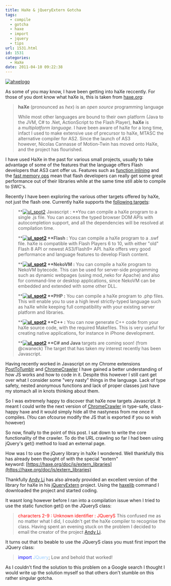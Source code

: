```yaml
---
title: HaXe & jQueryExtern Gotcha
tags:
  - compile
  - gotcha
  - haxe
  - import
  - jquery
  - tips
url: 1531.html
id: 1531
categories:
  - HaXe
date: 2011-04-10 09:22:38
---
```


[![](https://mikecann.co.uk/wp-content/uploads/2011/04/ahxelogo.jpg "ahxelogo")](https://mikecann.co.uk/wp-content/uploads/2011/04/ahxelogo.jpg)

As some of you may know, I have been getting into haXe reccently. For those of you dont know what haXe is, this is taken from [haxe.org](https://haxe.org):<!-- more -->
> **haXe** (pronounced as _hex_) is an _open source_ programming language
> 
> 
> While most other languages are bound to their own platform (Java to the JVM, C# to .Net, ActionScript to the Flash Player), **haXe** is a _multiplatform language_.
I have been aware of haXe for a long time, infact I used to make extensive use of precursor to haXe, MTASC the alternative compiler for AS2\. Since the launch of AS3 however, Nicolas Cannasse of Motion-Twin has moved onto HaXe, and the project has flourished.

I have used HaXe in the past for various small projects, usually to take advantage of some of the features that the language offers Flash developers that AS3 cant offer us. Features such as [function inlining](https://haxe.org/ref/inline) and the [fast memory ops](https://haxe.org/api/flash9/memory) mean that flash developers can really get some great performance out of their libraries while at the same time still able to compile to SWC's.

Recently I have been exploring the various other targets offered by haXe, not just the flash one. Currently haXe supports the [following targets](https://haxe.org/doc/intro):
> **[![](https://mikecann.co.uk/wp-content/uploads/2011/04/ul_spot2.gif "ul_spot2")](https://mikecann.co.uk/wp-content/uploads/2011/04/ul_spot2.gif) Javascript : **You can compile a haXe program to a single .js file. You can access the typed browser DOM APIs with autocompletion support, and all the dependencies will be resolved at compilation time.
> 
> 
> **<strong>[![](https://mikecann.co.uk/wp-content/uploads/2011/04/ul_spot2.gif "ul_spot2")](https://mikecann.co.uk/wp-content/uploads/2011/04/ul_spot2.gif) **Flash :</strong> You can compile a haXe program to a .swf file. haXe is compatible with Flash Players 6 to 10, with either "old" Flash 8 API or newest AS3/Flash9+ API. haXe offers very good performance and language features to develop Flash content.
> 
> 
> **<strong>[![](https://mikecann.co.uk/wp-content/uploads/2011/04/ul_spot2.gif "ul_spot2")](https://mikecann.co.uk/wp-content/uploads/2011/04/ul_spot2.gif) **NekoVM :</strong> You can compile a haXe program to NekoVM bytecode. This can be used for server-side programming such as dynamic webpages (using mod_neko for Apache) and also for command-line or desktop applications, since NekoVM can be embedded and extended with some other DLL.
> 
> 
> **<strong>[![](https://mikecann.co.uk/wp-content/uploads/2011/04/ul_spot2.gif "ul_spot2")](https://mikecann.co.uk/wp-content/uploads/2011/04/ul_spot2.gif) **PHP :</strong> You can compile a haXe program to .php files. This will enable you to use a high level strictly-typed language such as haXe while keeping full compatibility with your existing server platform and libraries.
> 
> 
> **<strong>[![](https://mikecann.co.uk/wp-content/uploads/2011/04/ul_spot2.gif "ul_spot2")](https://mikecann.co.uk/wp-content/uploads/2011/04/ul_spot2.gif) **C++ :</strong> You can now generate C++ code from your haXe source code, with the required Makefiles. This is very useful for creating native applications, for instance in iPhone development.
> 
> 
> **<strong>[![](https://mikecann.co.uk/wp-content/uploads/2011/04/ul_spot2.gif "ul_spot2")](https://mikecann.co.uk/wp-content/uploads/2011/04/ul_spot2.gif) **C# and Java</strong> targets are coming soon! (from @cwaneck)
The target that has taken my interest recently has been Javascript.

Having recently worked in Javascript on my Chrome extensions [PostToTumblr](https://mikecann.co.uk/personal-project/posttotumblrs-1628th-user-celebration/) and [ChromeCrawler](https://mikecann.co.uk/personal-project/chrome-crawler-v0-4-background-crawling-more/) I have gained a better understanding of how JS works and how to code in it. Despite this however I still cant get over what I consider some "very nasty" things in the language. Lack of type safety, nested anonymous functions and lack of proper classes just have my stomach all in knots thinking about them.

So I was extremely happy to discover that haXe now targets Javascript. It meant I could write the next version of [ChromeCrawler](https://mikecann.co.uk/personal-project/chrome-crawler-v0-4-background-crawling-more/) in type-safe, class-happy haxe and it would simply hide all the nastyness from me once it compiles. (You can ofcourse modify the JS that is exported if you so wish however)

So now, finally to the point of this post. I sat down to write the core functionality of the crawler. To do the URL crawling so far I had been using jQuery's get() method to load an external page.

How was I to use the jQuery library in haXe I wondered. Well thankfully this has already been thought of with the special "extern" keyword: [https://haxe.org/doc/js/extern_libraries](https://haxe.org/doc/js/extern_libraries)

Thankfully [Andy Li](https://blog.onthewings.net/) has also already provided an excellent version of the library for haXe in his [jQueryExtern](https://lib.haxe.org/p/jQueryExtern) project. Using the [haxelib](https://haxe.org/haxelib) command I downloaded the project and started coding.

It wasnt long however before I ran into a compilation issue when I tried to use the static function get() on the JQueryS class:
> <span style="color: #ff0000;">characters 2-9 : Unknown identifier : JQueryS</span>
This confused me as no matter what I did, I couldn't get the haXe compiler to recognise the class. Having spent an evening stuck on the problem I decided to email the creator of the project [Andy Li](https://blog.onthewings.net/).

It turns out that to beable to use the JQueryS class you must first import the JQuery class:
> <span style="color: #0000ff;">import</span> <span style="color: #99ccff;">JQuery</span>;
Low and behold that worked!

As I couldn't find the solution to this problem on a Google search I thought I would write up the solution myself so that others don't stumble on this rather singular gotcha.

&nbsp;

&nbsp;